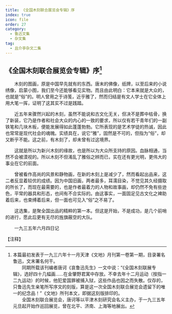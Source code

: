 ```yaml
---
title: 《全国木刻联合展览会专辑》序
index: true
icon: file
order: 27
category:
  - 鲁迅文集
  - 杂文集
tag:  
  - 且介亭杂文二集
---
```


## 《全国木刻联合展览会专辑》序[^①]

　　木刻的图画，原是中国早先就有的东西。唐末的佛像，纸牌，以至后来的小说绣像，启蒙小图，我们至今还能够看见实物。而且由此明白：它本来就是大众的，也就是“俗”的。明人曾用之于诗笺，近乎雅了，然而归结是有文人学士在它全体上用大笔一挥，证明了这其实不过是践踏。

　　近五年来骤然兴起的木刻，虽然不能说和古文化无关，但决不是葬中枯骨，换了新装，它乃是作者和社会大众的内心的一致的要求，所以仅有若干青年们的一副铁笔和几块木板，便能发展得如此蓬蓬勃勃。它所表现的是艺术学徒的热诚，因此也常常是现代社会的魂魄。实绩具在，说它“雅”，固然是不可的，但指为“俗”，却又断乎不能。这之前，有木刻了，却未曾有过这境界。

　　这就是所以为新兴木刻的缘故，也是所以为大众所支持的原因。血脉相通，当然不会被漠视的。所以木刻不但淆乱了雅俗之辨而已，实在还有更光明，更伟大的事业在它的前面。

　　曾被看作高尚的风景和静物画，在新的木刻上是减少了，然而看起出品来，这二者反显着较优的成绩。因为中国旧画，两者最多，耳濡目染，不觉见其久经摄取的所长了，而现在最需要的，也是作者最着力的人物和故事画，却仍然不免有些逊色，平常的器具和形态，也间有不合实际的。由这事实，一面固足见古文化之裨助着后来，也束缚着后来，但一面也可见入“俗”之不易了。

　　这选集，是聚全国出品的精粹的第一本。但这是开始，不是成功，是几个前哨的进行，愿此后更有无尽的旌旗蔽空的大队。

　　一九三五年六月四日记

【注释】

[^①]:本篇最初发表于一九三六年十一月天津《文地》月刊第一卷第一期，目录署名鲁迅，文末署名何干。  
    　　同期所载该刊编者唐诃《哀鲁迅先生》一文中说：“《全国木刻联展专辑》，选好四十几幅画……在金肇野君寓中存放。不幸去年十二月运动（按指一二九运动）的时候，他犯爱国罪被捕入狱，这些作品也因之而失散。仅存的，只鲁迅先生亲笔所写序文的刻版，算是这一次全国木刻联合展览会遗留下的唯一的纪念品！”《文地》所刊本文，即据这刻版排印的。  
    　　全国木刻联合展览会，唐诃等以平津木刻研究会名义主办，于一九三五年元旦起开始作巡回展览，曾在北平、济南、上海等地展出。
